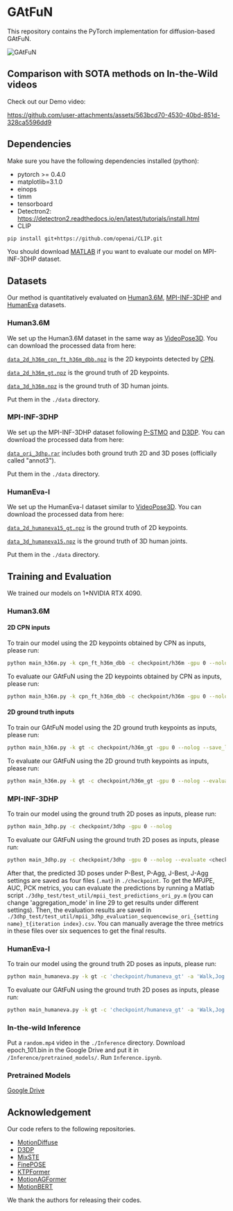 # GAtFuN

This repository contains the PyTorch implementation for diffusion-based GAtFuN.

![GAtFuN](https://github.com/user-attachments/assets/1b1dab3f-7ec8-4f54-a3bb-edd036ee2f5c)

## Comparison with SOTA methods on In-the-Wild videos

Check out our Demo video: 

https://github.com/user-attachments/assets/563bcd70-4530-40bd-851d-328ca5596dd9


## Dependencies
Make sure you have the following dependencies installed (python):

* pytorch >= 0.4.0
* matplotlib=3.1.0
* einops
* timm
* tensorboard
* Detectron2: https://detectron2.readthedocs.io/en/latest/tutorials/install.html
* CLIP
  
```bash
pip install git+https://github.com/openai/CLIP.git
```

You should download [MATLAB](https://www.mathworks.com/products/matlab-online.html) if you want to evaluate our model on MPI-INF-3DHP dataset.

## Datasets

Our method is quantitatively evaluated on [Human3.6M](http://vision.imar.ro/human3.6m), [MPI-INF-3DHP](https://vcai.mpi-inf.mpg.de/3dhp-dataset/) and [HumanEva](http://humaneva.is.tue.mpg.de/) datasets. 

### Human3.6M
We set up the Human3.6M dataset in the same way as [VideoPose3D](https://github.com/facebookresearch/VideoPose3D/blob/master/DATASETS.md).  You can download the processed data from here: 

[`data_2d_h36m_cpn_ft_h36m_dbb.npz`](https://drive.google.com/file/d/1ina9zTS1ZnT2sjdFYr9GTnljWYdTM82S/view?usp=sharing) is the 2D keypoints detected by [CPN](https://github.com/GengDavid/pytorch-cpn).  

[`data_2d_h36m_gt.npz`](https://drive.google.com/file/d/1ZWQSCGaMjqpnjsPoOwvQS9dO_1XWc4jx/view?usp=sharing) is the ground truth of 2D keypoints. 

[`data_3d_h36m.npz`](https://drive.google.com/file/d/1GBPBBBnL19MbMHqx7Cl-xaLkgAy8vHqR/view?usp=sharing) is the ground truth of 3D human joints. 

Put them in the `./data` directory.

### MPI-INF-3DHP
We set up the MPI-INF-3DHP dataset following [P-STMO](https://github.com/paTRICK-swk/P-STMO) and [D3DP](https://github.com/paTRICK-swk/D3DP/tree/main). You can download the processed data from here:

[`data_ori_3dhp.rar`](https://drive.google.com/file/d/18ZC4bD0-esmx-JQoz4Gcu5ytwJDE1U8c/view?usp=sharing) includes both ground truth 2D and 3D poses (officially called "annot3").

Put them in the `./data` directory. 

### HumanEva-I
We set up the HumanEva-I dataset similar to [VideoPose3D](https://github.com/facebookresearch/VideoPose3D/blob/master/DATASETS.md). You can download the processed data from here:

[`data_2d_humaneva15_gt.npz`](https://drive.google.com/file/d/1kNoTuypL-jGRcdGqyBYRIB3iWfIeiQmh/view?usp=sharing) is the ground truth of 2D keypoints. 

[`data_3d_humaneva15.npz`](https://drive.google.com/file/d/1BtuijI1aYeXFZIgFI7je0PD8G7xP2-nt/view?usp=sharing) is the ground truth of 3D human joints. 

Put them in the `./data` directory.

## Training and Evaluation

We trained our models on 1*NVIDIA RTX 4090.

### Human3.6M

#### 2D CPN inputs
To train our model using the 2D keypoints obtained by CPN as inputs, please run:
```bash
python main_h36m.py -k cpn_ft_h36m_dbb -c checkpoint/h36m -gpu 0 --nolog
```

To evaluate our GAtFuN using the 2D keypoints obtained by CPN as inputs, please run:
```bash
python main_h36m.py -k cpn_ft_h36m_dbb -c checkpoint/h36m -gpu 0 --nolog --evaluate <checkpoint_file> -num_proposals 20 -sampling_timesteps 10 --p2
```

#### 2D ground truth inputs
To train our GAtFuN model using the 2D ground truth keypoints as inputs, please run:
```bash
python main_h36m.py -k gt -c checkpoint/h36m_gt -gpu 0 --nolog --save_lmin 21 --save_lmax 23
```

To evaluate our GAtFuN using the 2D ground truth keypoints as inputs, please run:
```bash
python main_h36m.py -k gt -c checkpoint/h36m_gt -gpu 0 --nolog --evaluate <checkpoint_file> -num_proposals 20 -sampling_timesteps 10 --p2
```

### MPI-INF-3DHP
To train our model using the ground truth 2D poses as inputs, please run:
```bash
python main_3dhp.py -c checkpoint/3dhp -gpu 0 --nolog
```

To evaluate our GAtFuN using the ground truth 2D poses as inputs, please run:
```bash
python main_3dhp.py -c checkpoint/3dhp -gpu 0 --nolog --evaluate <checkpoint_file> -num_proposals 20 -sampling_timesteps 10
```
After that, the predicted 3D poses under P-Best, P-Agg, J-Best, J-Agg settings are saved as four files (`.mat`) in `./checkpoint`. To get the MPJPE, AUC, PCK metrics, you can evaluate the predictions by running a Matlab script `./3dhp_test/test_util/mpii_test_predictions_ori_py.m` (you can change 'aggregation_mode' in line 29 to get results under different settings). Then, the evaluation results are saved in `./3dhp_test/test_util/mpii_3dhp_evaluation_sequencewise_ori_{setting name}_t{iteration index}.csv`. You can manually average the three metrics in these files over six sequences to get the final results.

### HumanEva-I
To train our model using the ground truth 2D poses as inputs, please run:
```bash
python main_humaneva.py -k gt -c 'checkpoint/humaneva_gt' -a 'Walk,Jog' -gpu 0 --nolog
```

To evaluate our GAtFuN using the ground truth 2D poses as inputs, please run:
```bash
python main_humaneva.py -k gt -c 'checkpoint/humaneva_gt' -a 'Walk,Jog' -gpu 0 --nolog --evaluate <checkpoint_file> --by-subject -num_proposals 20 -sampling_timesteps 10 --p2
```

### In-the-wild Inference

Put a `random.mp4` video in the  `./Inference` directory. Download epoch_101.bin in the Google Drive and put it in `/Inference/pretrained_models/`. Run `Inference.ipynb`.

### Pretrained Models
[Google Drive](https://drive.google.com/drive/folders/1iEc6o7KlUfYpOYCN5Eo_rN0phLHnJrP1?usp=sharing)

## Acknowledgement
Our code refers to the following repositories.
* [MotionDiffuse](https://github.com/mingyuan-zhang/MotionDiffuse)
* [D3DP](https://github.com/paTRICK-swk/D3DP)
* [MixSTE](https://github.com/JinluZhang1126/MixSTE)
* [FinePOSE](https://github.com/PKU-ICST-MIPL/FinePOSE_CVPR2024)
* [KTPFormer](https://github.com/JihuaPeng/KTPFormer)
* [MotionAGFormer](https://github.com/TaatiTeam/MotionAGFormer)
* [MotionBERT](https://github.com/Walter0807/MotionBERT)

We thank the authors for releasing their codes.


